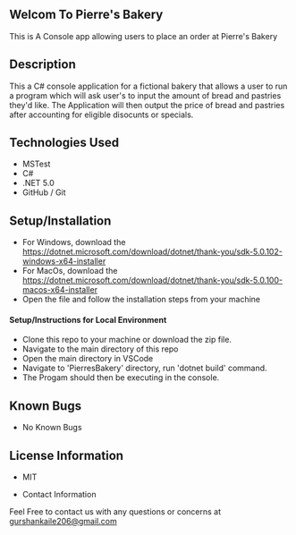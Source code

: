 ## Welcom To Pierre's Bakery

This is A Console app allowing users to place an order at Pierre's Bakery

## Description

This a C# console application for a fictional bakery that allows a user to run a program which will ask user's to input the amount of bread and pastries they'd like. The Application will then output the price of bread and pastries after accounting for eligible disocunts or specials.

## Technologies Used

* MSTest
* C#
* .NET 5.0
* GitHub / Git

## Setup/Installation

* For Windows, download the https://dotnet.microsoft.com/download/dotnet/thank-you/sdk-5.0.102-windows-x64-installer 
* For MacOs, download the https://dotnet.microsoft.com/download/dotnet/thank-you/sdk-5.0.100-macos-x64-installer 
* Open the file and follow the installation steps from your machine 

#### Setup/Instructions for Local Environment 

* Clone this repo to your machine or download the zip file.
* Navigate to the main directory of this repo
* Open the main directory in VSCode
* Navigate to 'PierresBakery' directory, run 'dotnet build' command.
* The Progam should then be executing in the console.

## Known Bugs

* No Known Bugs

## License Information

* MIT

* Contact Information

Feel Free to contact us with any questions or concerns at gurshankaile206@gmail.com
